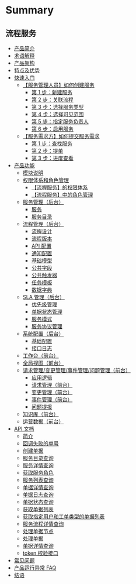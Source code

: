 # Summary

## 流程服务
* [产品简介](产品白皮书/产品简介/README.md)
* [术语解释](产品白皮书/术语解释/Term.md)
* [产品架构](产品白皮书/产品架构图/Architecture.md)
* [特点及优势](产品白皮书/特点及优势/Features.md)
* [快速入门]()
    * [【服务管理人员】如何创建服务]()
        * [第 1 步：新建服务](产品白皮书/快速入门/admin_step1.md)
        * [第 2 步：关联流程](产品白皮书/快速入门/admin_step2.md)
        * [第 3 步：选择服务类型](产品白皮书/快速入门/admin_step3.md)
        * [第 4 步：选择可见范围](产品白皮书/快速入门/admin_step4.md)
        * [第 5 步：指定服务负责人](产品白皮书/快速入门/admin_step5.md)
        * [第 6 步：启用服务](产品白皮书/快速入门/admin_step6.md)
    * [【服务需求方】如何提交服务需求]()
        * [第 1 步：查找服务](产品白皮书/快速入门/user_step1.md)
        * [第 2 步：提单](产品白皮书/快速入门/user_step2.md)
        * [第 3 步：进度查看](产品白皮书/快速入门/user_step3.md)
* [产品功能]()
    * [模块说明](产品白皮书/产品功能/模块说明/Module_description.md)
    * [权限体系和角色管理]()
        * [【流程服务】的权限体系](产品白皮书/产品功能/权限体系和角色管理/Authority_system.md)
        * [【流程服务】中的角色管理](产品白皮书/产品功能/权限体系和角色管理/Role_management.md)
    * [服务管理（后台）]()
        * [服务](产品白皮书/产品功能/服务管理/service.md)
        * [服务目录](产品白皮书/产品功能/服务管理/Service_catalog.md)
    * [流程管理（后台）]()
        * [流程设计](产品白皮书/产品功能/流程管理/Process_Design.md)
        * [流程版本](产品白皮书/产品功能/流程管理/Process_version.md)
        * [API 配置](产品白皮书/产品功能/流程管理/API_configuration.md)
        * [通知配置](产品白皮书/产品功能/流程管理/Notification_configuration.md)
        * [基础模型](产品白皮书/产品功能/流程管理/Base_model.md)
        * [公共字段](产品白皮书/产品功能/流程管理/Public_field.md)
        * [公共触发器](产品白皮书/产品功能/流程管理/Public_trigger.md)
        * [任务模板](产品白皮书/产品功能/流程管理/Task_template.md)
        * [数据字典](产品白皮书/产品功能/流程管理/Data_Dictionary.md)
    * [SLA 管理（后台）]()
        * [优先级管理](产品白皮书/产品功能/SLA管理/Priority_management.md)
        * [单据状态管理](产品白皮书/产品功能/SLA管理/Document_status_management.md)
        * [服务模式](产品白皮书/产品功能/SLA管理/Service_model.md)
        * [服务协议管理](产品白皮书/产品功能/SLA管理/Service_Agreement_Management.md)
    * [系统配置（后台）]()
        * [基础配置](产品白皮书/产品功能/系统配置/Basic_configuration.md)
        * [接口日志](产品白皮书/产品功能/系统配置/Interface_log.md)
    * [工作台（前台）](产品白皮书/产品功能/工作台/Workbench.md)
    * [全局视图（前台）](产品白皮书/产品功能/全局视图/Global_view.md)
    * [请求管理/变更管理/事件管理/问题管理（前台）]()
        * [应用逻辑](产品白皮书/产品功能/综合管理/Application_logic.md)
        * [请求管理（前台）](产品白皮书/产品功能/综合管理/Request_management.md)
        * [变更管理（前台）](产品白皮书/产品功能/综合管理/Change_management.md)
        * [事件管理（前台）](产品白皮书/产品功能/综合管理/Incident_management.md)
        * [问题提报](产品白皮书/产品功能/综合管理/Problem_escalation.md)
    * [知识库（前台）](产品白皮书/产品功能/知识库/knowledge_base.md)
    * [运营数据（前台）](产品白皮书/产品功能/运营数据/Operational_data.md)
* [API 文档]()
    * [简介](APIDocs/itsm/README.md)
    * [回调失败的单号](APIDocs/itsm/zh-hans/callback_failed_ticket.md)
    * [创建单据](APIDocs/itsm/zh-hans/create_ticket.md)
    * [服务目录查询](APIDocs/itsm/zh-hans/get_service_catalogs.md)
    * [服务详情查询](APIDocs/itsm/zh-hans/get_service_detail.md)
    * [获取服务角色](APIDocs/itsm/zh-hans/get_service_roles.md)
    * [服务列表查询](APIDocs/itsm/zh-hans/get_services.md)
    * [单据详情查询](APIDocs/itsm/zh-hans/get_ticket_info.md)
    * [单据日志查询](APIDocs/itsm/zh-hans/get_ticket_logs.md)
    * [单据状态查询](APIDocs/itsm/zh-hans/get_ticket_status.md)
    * [获取单据列表](APIDocs/itsm/zh-hans/get_tickets.md)
    * [获取指定用户和工单类型的单据列表](APIDocs/itsm/zh-hans/get_tickets_by_user.md)
    * [服务流程详情查询](APIDocs/itsm/zh-hans/get_workflow_detail.md)
    * [处理单据节点](APIDocs/itsm/zh-hans/operate_node.md)
    * [处理单据](APIDocs/itsm/zh-hans/operate_ticket.md)
    * [单据详情查询](APIDocs/itsm/zh-hans/ticket_approval_result.md)
    * [token 校验接口](APIDocs/itsm/zh-hans/token_verify.md)
* [常见问题](产品白皮书/常见问题/FAQ.md)
* [产品运行异常 FAQ](产品白皮书/常见问题/产品运行异常.md)
* [结语](产品白皮书/结语/Conclusion.md)
